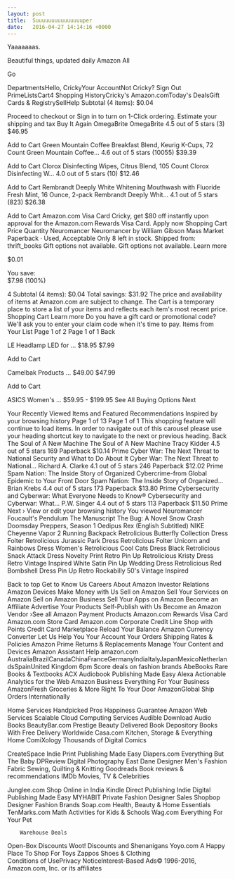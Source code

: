 ```yaml
---
layout: post
title:  Suuuuuuuuuuuuuuuper
date:   2016-04-27 14:14:16 +0000
---
```



Yaaaaaaas. 

Beautiful things, updated daily
Amazon
All

Go

DepartmentsHello, CrickyYour AccountNot Cricky? Sign Out PrimeListsCart4
Shopping HistoryCricky's Amazon.comToday's DealsGift Cards & RegistrySellHelp
Subtotal (4 items): $0.04

Proceed to checkout
or
Sign in to turn on 1-Click ordering.
Estimate your shipping and tax
Buy It Again
 OmegaBrite
OmegaBrite
4.5 out of 5 stars (3)
$46.95

Add to Cart
 Green Mountain Coffee Breakfast Blend, Keurig K-Cups, 72 Count
Green Mountain Coffee...
4.6 out of 5 stars (10055)
$39.39

Add to Cart
 Clorox Disinfecting Wipes, Citrus Blend, 105 Count
Clorox Disinfecting W...
4.0 out of 5 stars (10)
$12.46

Add to Cart
 Rembrandt Deeply White Whitening Mouthwash with Fluoride Fresh Mint, 16 Ounce, 2-pack
Rembrandt Deeply Whit...
4.1 out of 5 stars (823)
$26.38

Add to Cart
 Amazon.com Visa Card
Cricky, get $80 off instantly upon approval for the Amazon.com Rewards Visa Card.
 Apply now
Shopping Cart
Price Quantity
 Neuromancer
Neuromancer by William Gibson
Mass Market Paperback · Used, Acceptable
Only 8 left in stock.
Shipped from: thrift_books
Gift options not available. Gift options not available. Learn more
    
$0.01

You save:  
$7.98 (100%)

4
Subtotal (4 items): $0.04
Total savings: $31.92
The price and availability of items at Amazon.com are subject to change. The Cart is a temporary place to store a list of your items and reflects each item's most recent price. Shopping Cart Learn more
Do you have a gift card or promotional code? We'll ask you to enter your claim code when it's time to pay.
Items from Your List
Page 1 of 2 Page 1 of 1
Back
 
LE Headlamp LED for …
$18.95 $7.99

Add to Cart
 
Camelbak Products …
$49.00 $47.99

Add to Cart
 
ASICS Women's …
$59.95 - $199.95
See All Buying Options
Next

Your Recently Viewed Items and Featured Recommendations
Inspired by your browsing history
Page 1 of 13 Page 1 of 1
This shopping feature will continue to load items. In order to navigate out of this carousel please use your heading shortcut key to navigate to the next or previous heading.
Back
The Soul of A New Machine
The Soul of A New Machine
Tracy Kidder
4.5 out of 5 stars 169
Paperback
$10.14 Prime
Cyber War: The Next Threat to National Security and What to Do About It
Cyber War: The Next Threat to National…
Richard A. Clarke
4.1 out of 5 stars 246
Paperback
$12.02 Prime
Spam Nation: The Inside Story of Organized Cybercrime-from Global Epidemic to Your Front Door
Spam Nation: The Inside Story of Organized…
Brian Krebs
4.4 out of 5 stars 173
Paperback
$13.80 Prime
Cybersecurity and Cyberwar: What Everyone Needs to Know®
Cybersecurity and Cyberwar: What…
P.W. Singer
4.4 out of 5 stars 113
Paperback
$11.50 Prime
Next
›  View or edit your browsing history You viewed  Neuromancer   Foucault's Pendulum   The Manuscript   The Bug: A Novel   Snow Crash   Doomsday Preppers, Season 1   Oedipus Rex (English Subtitled)   NIKE Cheyenne Vapor 2 Running Backpack   Retrolicious Butterfly Collection Dress Folter Retrolicious Jurassic Park Dress   Retrolicious Folter Unicorn and Rainbows Dress   Women's Retrolicious Cool Cats Dress Black   Retrolicious Snack Attack Dress Novelty Print Retro Pin Up   Retrolicious Kristy Dress Retro Vintage Inspired White Satin Pin Up Wedding Dress   Retrolicious Red Bombshell Dress Pin Up Retro Rockabilly 50's Vintage Inspired

Back to top
Get to Know Us
Careers
About Amazon
Investor Relations
Amazon Devices
Make Money with Us
Sell on Amazon
Sell Your Services on Amazon
Sell on Amazon Business
Sell Your Apps on Amazon
Become an Affiliate
Advertise Your Products
Self-Publish with Us
Become an Amazon Vendor
›See all
Amazon Payment Products
Amazon.com Rewards Visa Card
Amazon.com Store Card
Amazon.com Corporate Credit Line
Shop with Points
Credit Card Marketplace
Reload Your Balance
Amazon Currency Converter
Let Us Help You
Your Account
Your Orders
Shipping Rates & Policies
Amazon Prime
Returns & Replacements
Manage Your Content and Devices
Amazon Assistant
Help
amazon.com
AustraliaBrazilCanadaChinaFranceGermanyIndiaItalyJapanMexicoNetherlandsSpainUnited Kingdom
6pm
Score deals
on fashion brands		AbeBooks
Rare Books
& Textbooks		ACX 
Audiobook Publishing
Made Easy		Alexa
Actionable Analytics
for the Web		Amazon Business
Everything For
Your Business		AmazonFresh
Groceries & More
Right To Your Door		AmazonGlobal
Ship Orders
Internationally	
 
Home Services
Handpicked Pros
Happiness Guarantee		Amazon Web Services
Scalable Cloud
Computing Services		Audible
Download
Audio Books		BeautyBar.com
Prestige Beauty
Delivered		Book Depository
Books With Free
Delivery Worldwide		Casa.com
Kitchen, Storage
& Everything Home		ComiXology
Thousands of
Digital Comics	
 
CreateSpace
Indie Print Publishing
Made Easy		Diapers.com
Everything
But The Baby		DPReview
Digital
Photography		East Dane
Designer Men's
Fashion		Fabric
Sewing, Quilting
& Knitting		Goodreads
Book reviews
& recommendations		IMDb
Movies, TV
& Celebrities	
 
Junglee.com
Shop Online
in India		Kindle Direct Publishing
Indie Digital Publishing
Made Easy		MYHABIT
Private Fashion
Designer Sales		Shopbop
Designer
Fashion Brands		Soap.com
Health, Beauty &
Home Essentials		TenMarks.com
Math Activities
for Kids & Schools		Wag.com
Everything
For Your Pet	
 
 		Warehouse Deals
Open-Box
Discounts		Woot!
Discounts and 
Shenanigans		Yoyo.com
A Happy Place
To Shop For Toys		Zappos
Shoes &
Clothing		 		 	
Conditions of UsePrivacy NoticeInterest-Based Ads© 1996-2016, Amazon.com, Inc. or its affiliates
















